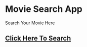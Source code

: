 # Movie Search App
Search Your Movie Here

<a href="https://moviesearchappbyprabhat.netlify.app/" target="_blank"><h2>Click Here To Search</h2></a>
